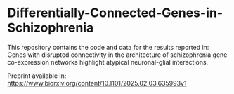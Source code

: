 # Differentially-Connected-Genes-in-Schizophrenia

This repository contains the code and data for the results reported in: Genes with disrupted connectivity in the architecture of schizophrenia gene co-expression networks highlight atypical neuronal-glial interactions. 

Preprint available in: https://www.biorxiv.org/content/10.1101/2025.02.03.635993v1
